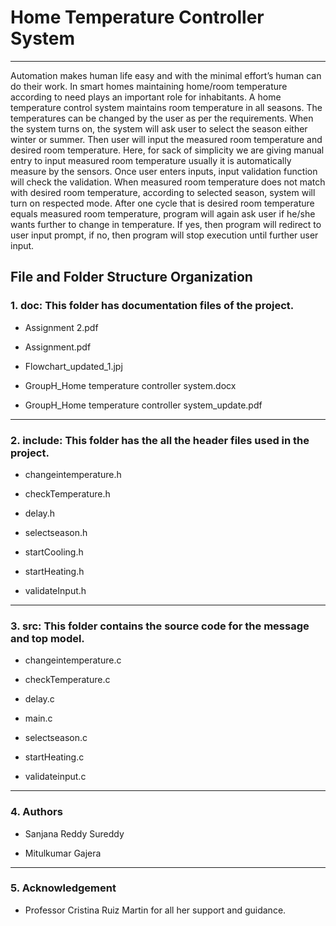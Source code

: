 # Home Temperature Controller System
----------
 	
  Automation makes human life easy and with the minimal effort’s human can do their work. In smart homes maintaining home/room     temperature according to need plays an important role for inhabitants. A home temperature control system maintains room temperature in all seasons. The temperatures can be changed by the user as per the requirements.
  When the system turns on, the system will ask user to select the season either winter or summer. Then user will input the measured room temperature and desired room temperature. Here, for sack of simplicity we are giving manual entry to input measured room temperature usually it is automatically measure by the sensors. Once user enters inputs, input validation function will check the validation. When measured room temperature does not match with desired room temperature, according to selected season, system will turn on respected mode. After one cycle that is desired room temperature equals measured room temperature, program will again ask user if he/she wants further to change in temperature. If yes, then program will redirect to user input prompt, if no, then program will stop execution until further user input.

## **File and Folder Structure Organization**

### 1.	doc: This folder has documentation files of the project.

  -	Assignment 2.pdf

  -	Assignment.pdf

  -	Flowchart_updated_1.jpj

  -	GroupH_Home temperature controller system.docx

  -	GroupH_Home temperature controller system_update.pdf
  --------------
 	
### 2.	include: This folder has the all the header files used in the project.

  -	changeintemperature.h

  -	checkTemperature.h
  
  - delay.h

  -	selectseason.h

  -	startCooling.h

  -	startHeating.h

  -	validateInput.h
  ------------
 	
### 3.	src: This folder contains the source code for the message and top model.

  -	changeintemperature.c

  -	checkTemperature.c

  - delay.c

  -	main.c

  -	selectseason.c

  - startHeating.c

  -	validateinput.c
  --------------
 	
### 4.	Authors

  -	Sanjana Reddy Sureddy

  -	Mitulkumar Gajera
  ---------------
 	
### 5. Acknowledgement

  - Professor Cristina Ruiz Martin for all her support and guidance.

